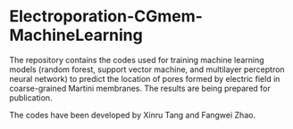 # Electroporation-CGmem-MachineLearning
The repository contains the codes used for training machine learning models (random forest, support vector machine, and multilayer perceptron neural network) to predict the location of pores formed by electric field in coarse-grained Martini membranes. 
The results are being prepared for publication. 

The codes have been developed by Xinru Tang and Fangwei Zhao. 
